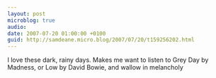 ```yaml
---
layout: post
microblog: true
audio: 
date: 2007-07-20 01:00:00 +0100
guid: http://samdeane.micro.blog/2007/07/20/t159256202.html
---
```

I love these dark, rainy days. Makes me want to listen to Grey Day by Madness, or Low by David Bowie, and wallow in melancholy
